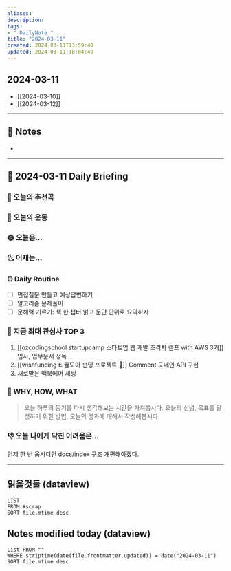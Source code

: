 ```yaml
---
aliases: 
description:
tags:
- " DailyNote "
title: "2024-03-11"
created: 2024-03-11T13:59:40
updated: 2024-03-11T18:04:49
---
```


## 2024-03-11

- [[2024-03-10]] 
- [[2024-03-12]]

---

## 📝 Notes

- 


---

## 📅 2024-03-11 Daily Briefing

### 🎵 오늘의 추천곡

### 🏃 오늘의 운동

### 🌞 오늘은...

### 🌜 어제는...

### ⏰ Daily Routine

- [ ] 면접질문 만들고 예상답변하기
- [ ] 알고리즘 문제풀이
- [ ] 문해력 기르기: 책 한 챕터 읽고 문단 단위로 요약하자

### 🧠 지금 최대 관심사 TOP 3

1. [[ozcodingschool startupcamp 스타트업 웹 개발 초격차 캠프 with AWS 3기]] 입사, 업무문서 정독
2. [[wishfunding 티끌모아 펀딩 프로젝트 🎁]] Comment 도메인 API 구현
3. 새로받은 맥북에어 세팅

### 🚀 WHY, HOW, WHAT

> 오늘 하루의 동기를 다시 생각해보는 시간을 가져봅시다. 오늘의 신념, 목표를 달성하기 위한 방법, 오늘의 성과에 대해서 작성해봅시다.

### 👎 오늘 나에게 닥친 어려움은...

언제 한 번 옵시디언 docs/index 구조 개편해야겠다.

---

## 읽을것들 (dataview)

```dataview
LIST
FROM #scrap
SORT file.mtime desc
```

## Notes modified today (dataview)

```dataview
List FROM "" 
WHERE striptime(date(file.frontmatter.updated)) = date("2024-03-11") 
SORT file.mtime desc
```
